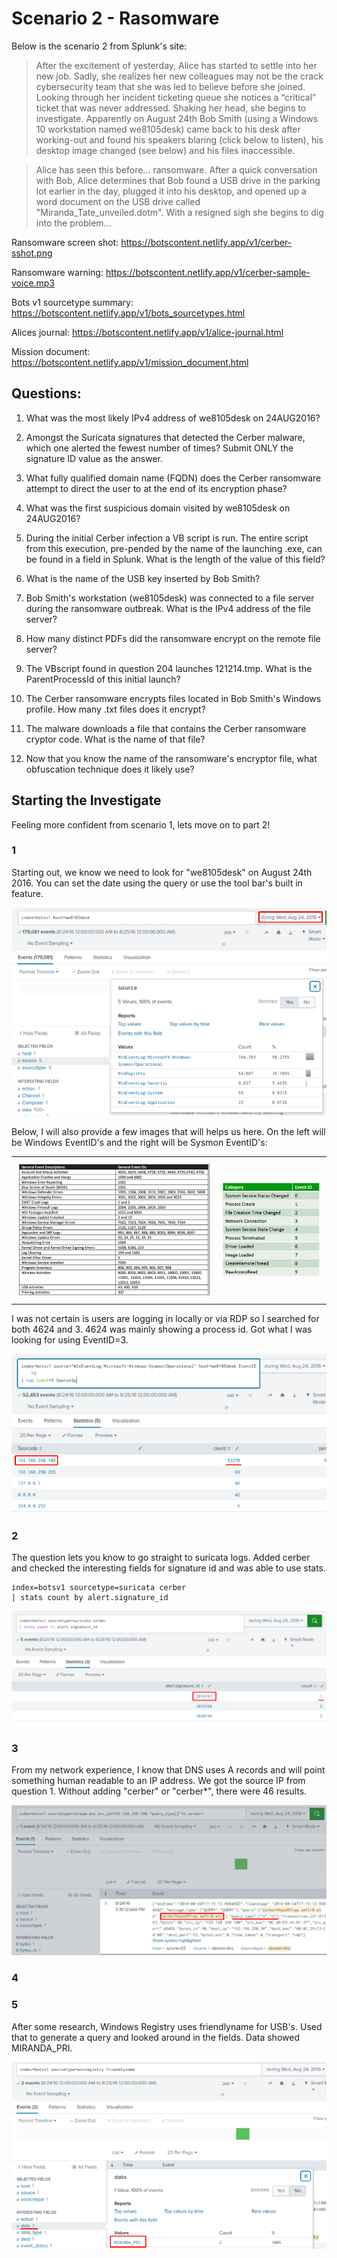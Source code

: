 # Scenario 2 - Rasomware



Below is the scenario 2 from Splunk's site:

>After the excitement of yesterday, Alice has started to settle into her new job. Sadly, she realizes her new colleagues may not be the crack cybersecurity team that she was led to believe before she joined. Looking through her incident ticketing queue she notices a “critical” ticket that was never addressed. Shaking her head, she begins to investigate. Apparently on August 24th Bob Smith (using a Windows 10 workstation named we8105desk) came back to his desk after working-out and found his speakers blaring (click below to listen), his desktop image changed (see below) and his files inaccessible.

>Alice has seen this before... ransomware. After a quick conversation with Bob, Alice determines that Bob found a USB drive in the parking lot earlier in the day, plugged it into his desktop, and opened up a word document on the USB drive called "Miranda_Tate_unveiled.dotm". With a resigned sigh she begins to dig into the problem...

Ransomware screen shot: https://botscontent.netlify.app/v1/cerber-sshot.png

Ransomware warning: https://botscontent.netlify.app/v1/cerber-sample-voice.mp3

Bots v1 sourcetype summary: https://botscontent.netlify.app/v1/bots_sourcetypes.html

Alices journal: https://botscontent.netlify.app/v1/alice-journal.html

Mission document: https://botscontent.netlify.app/v1/mission_document.html



## Questions:
1. What was the most likely IPv4 address of we8105desk on 24AUG2016?

2. Amongst the Suricata signatures that detected the Cerber malware, which one alerted the fewest number of times? Submit ONLY the signature ID value as the answer.

3. What fully qualified domain name (FQDN) does the Cerber ransomware attempt to direct the user to at the end of its encryption phase?

4. What was the first suspicious domain visited by we8105desk on 24AUG2016?

5. During the initial Cerber infection a VB script is run. The entire script from this execution, pre-pended by the name of the launching .exe, can be found in a field in Splunk. What is the length of the value of this field?

6. What is the name of the USB key inserted by Bob Smith?

7. Bob Smith's workstation (we8105desk) was connected to a file server during the ransomware outbreak. What is the IPv4 address of the file server?

8. How many distinct PDFs did the ransomware encrypt on the remote file server?

9. The VBscript found in question 204 launches 121214.tmp. What is the ParentProcessId of this initial launch?

10. The Cerber ransomware encrypts files located in Bob Smith's Windows profile. How many .txt files does it encrypt?

11. The malware downloads a file that contains the Cerber ransomware cryptor code. What is the name of that file?

12. Now that you know the name of the ransomware's encryptor file, what obfuscation technique does it likely use?



## Starting the Investigate

Feeling more confident from scenario 1, lets move on to part 2!

### 1
Starting out, we know we need to look for "we8105desk" on August 24th 2016. You can set the date using the query or use the tool bar's built in feature.
<p align="center">
    <img src="/Scenarios/Screenshots/s2_date.png">
</p>
Below, I will also provide a few images that will helps us here. On the left will be Windows EventID's and the right will be Sysmon EventID's:
<div id="event ids" align="center">
    <table>
	    <tr>
    	    <td style="padding:10px">
        	    <img src="/Scenarios/Screenshots/s2_winevents.png">
      	    </td>
            <td style="padding:10px">
            	<img src="/Scenarios/Screenshots/s2_sysmonids.png">
            </td>
        </tr>
    </table>
</div>
I was not certain is users are logging in locally or via RDP so I searched for both 4624 and 3. 4624 was mainly showing a process id. Got what I was looking for using EventID=3.
<p align="center">
    <img src="/Scenarios/Screenshots/s2_sourceip.png">
</p>



### 2
The question lets you know to go straight to suricata logs. Added cerber and checked the interesting fields for signature id and was able to use stats.
```
index=botsv1 sourcetype=suricata cerber
| stats count by alert.signature_id
```
<p align="center">
    <img src="/Scenarios/Screenshots/s2_lowsigid.png">
</p>



### 3
From my network experience, I know that DNS uses A records and will point something human readable to an IP address. We got the source IP from question 1. Without adding "cerber" or "cerber*", there were 46 results.
<p align="center">
    <img src="/Scenarios/Screenshots/s2_fqdn.png">
</p>



### 4




### 5
After some research, Windows Registry uses friendlyname for USB's. Used that to generate a query and looked around in the fields. Data showed MIRANDA_PRI.
<p align="center">
    <img src="/Scenarios/Screenshots/s2_usb.png">
</p>